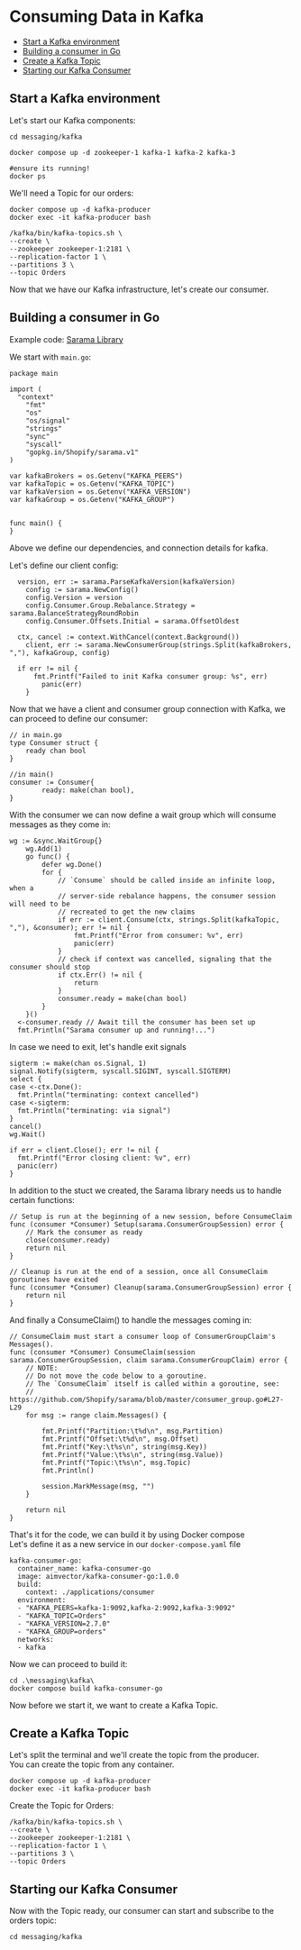 # Consuming Data in Kafka

* [Start a Kafka environment](#Start-a-Kafka-environment)
* [Building a consumer in Go](#Building-a-consumer-in-Go)
* [Create a Kafka Topic](#Create-a-Kafka-Topic)
* [Starting our Kafka Consumer](#Starting-our-Kafka-Consumer)

## Start a Kafka environment

Let's start our Kafka components:

```
cd messaging/kafka

docker compose up -d zookeeper-1 kafka-1 kafka-2 kafka-3

#ensure its running!
docker ps
```

We'll need a Topic for our orders:

```
docker compose up -d kafka-producer
docker exec -it kafka-producer bash

/kafka/bin/kafka-topics.sh \
--create \
--zookeeper zookeeper-1:2181 \
--replication-factor 1 \
--partitions 3 \
--topic Orders
```

Now that we have our Kafka infrastructure, let's create our consumer.

## Building a consumer in Go
Example code: [Sarama Library](https://github.com/Shopify/sarama/blob/master/examples/consumergroup/main.go)


We start with `main.go`:

```
package main

import (
  "context"
	"fmt"
	"os"
	"os/signal"
	"strings"
	"sync"
	"syscall"
	"gopkg.in/Shopify/sarama.v1"
)

var kafkaBrokers = os.Getenv("KAFKA_PEERS")
var kafkaTopic = os.Getenv("KAFKA_TOPIC")
var kafkaVersion = os.Getenv("KAFKA_VERSION")
var kafkaGroup = os.Getenv("KAFKA_GROUP")


func main() {
}
```

Above we define our dependencies, and connection details for kafka. <br/>

Let's define our client config:

```
  version, err := sarama.ParseKafkaVersion(kafkaVersion)
	config := sarama.NewConfig()
	config.Version = version
	config.Consumer.Group.Rebalance.Strategy = sarama.BalanceStrategyRoundRobin
	config.Consumer.Offsets.Initial = sarama.OffsetOldest
	
  ctx, cancel := context.WithCancel(context.Background())
	client, err := sarama.NewConsumerGroup(strings.Split(kafkaBrokers, ","), kafkaGroup, config)

  if err != nil {
	  fmt.Printf("Failed to init Kafka consumer group: %s", err)
		panic(err)
	}

```

Now that we have a client and consumer group connection with Kafka,
we can proceed to define our consumer:

```
// in main.go
type Consumer struct {
	ready chan bool
}

//in main()
consumer := Consumer{
		ready: make(chan bool),
}
```

With the consumer we can now define a wait group which will consume messages
as they come in:

```
wg := &sync.WaitGroup{}
	wg.Add(1)
	go func() {
		defer wg.Done()
		for {
			// `Consume` should be called inside an infinite loop, when a
			// server-side rebalance happens, the consumer session will need to be
			// recreated to get the new claims
			if err := client.Consume(ctx, strings.Split(kafkaTopic, ","), &consumer); err != nil {
				fmt.Printf("Error from consumer: %v", err)
				panic(err)
			}
			// check if context was cancelled, signaling that the consumer should stop
			if ctx.Err() != nil {
				return
			}
			consumer.ready = make(chan bool)
		}
	}()
  <-consumer.ready // Await till the consumer has been set up
  fmt.Println("Sarama consumer up and running!...")

```

In case we need to exit, let's handle exit signals

```
sigterm := make(chan os.Signal, 1)
signal.Notify(sigterm, syscall.SIGINT, syscall.SIGTERM)
select {
case <-ctx.Done():
  fmt.Println("terminating: context cancelled")
case <-sigterm:
  fmt.Println("terminating: via signal")
}
cancel()
wg.Wait()

if err = client.Close(); err != nil {
  fmt.Printf("Error closing client: %v", err)
  panic(err)
}
```

In addition to the stuct we created, the Sarama library needs us to handle certain functions:


```
// Setup is run at the beginning of a new session, before ConsumeClaim
func (consumer *Consumer) Setup(sarama.ConsumerGroupSession) error {
	// Mark the consumer as ready
	close(consumer.ready)
	return nil
}

// Cleanup is run at the end of a session, once all ConsumeClaim goroutines have exited
func (consumer *Consumer) Cleanup(sarama.ConsumerGroupSession) error {
	return nil
}
```

And finally a ConsumeClaim() to handle the messages coming in:

```
// ConsumeClaim must start a consumer loop of ConsumerGroupClaim's Messages().
func (consumer *Consumer) ConsumeClaim(session sarama.ConsumerGroupSession, claim sarama.ConsumerGroupClaim) error {
	// NOTE:
	// Do not move the code below to a goroutine.
	// The `ConsumeClaim` itself is called within a goroutine, see:
	// https://github.com/Shopify/sarama/blob/master/consumer_group.go#L27-L29
	for msg := range claim.Messages() {

		fmt.Printf("Partition:\t%d\n", msg.Partition)
		fmt.Printf("Offset:\t%d\n", msg.Offset)
		fmt.Printf("Key:\t%s\n", string(msg.Key))
		fmt.Printf("Value:\t%s\n", string(msg.Value))
		fmt.Printf("Topic:\t%s\n", msg.Topic)
		fmt.Println()

		session.MarkMessage(msg, "")
	}

	return nil
}
```

That's it for the code, we can build it by using Docker compose <br/>
Let's define it as a new service in our `docker-compose.yaml` file

```
kafka-consumer-go:
  container_name: kafka-consumer-go
  image: aimvector/kafka-consumer-go:1.0.0
  build: 
    context: ./applications/consumer
  environment:
  - "KAFKA_PEERS=kafka-1:9092,kafka-2:9092,kafka-3:9092"
  - "KAFKA_TOPIC=Orders"
  - "KAFKA_VERSION=2.7.0"
  - "KAFKA_GROUP=orders"
  networks:
  - kafka

```

Now we can proceed to build it:

```
cd .\messaging\kafka\
docker compose build kafka-consumer-go
```

Now before we start it, we want to create a Kafka Topic.

## Create a Kafka Topic

Let's split the terminal and we'll create the topic from the producer. <br/>
You can create the topic from any container.

```
docker compose up -d kafka-producer
docker exec -it kafka-producer bash

```

Create the Topic for Orders:

```
/kafka/bin/kafka-topics.sh \
--create \
--zookeeper zookeeper-1:2181 \
--replication-factor 1 \
--partitions 3 \
--topic Orders
```

## Starting our Kafka Consumer

Now with the Topic ready, our consumer can start and subscribe to the orders topic:

```
cd messaging/kafka


```